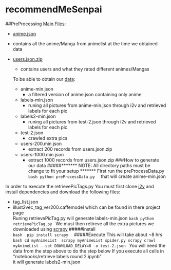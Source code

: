 # recommendMeSenpai

##PreProcessing 
[Main Files](https://drive.google.com/drive/folders/0B5N8stIumL_FMGVrTllNajAydUU?usp=sharing):
* [anime.json](link)
 * contains all the anime/Manga from animelist at the time we obtained data
* [users.json.zip](link)
  * contains users and what they rated different animes/Mangas

  To be able to obtain our [data](https://drive.google.com/drive/folders/0B5N8stIumL_FcmFNUE8wU181bVU?usp=sharing):
  	* anime-min.json
  		* a filtered version of anime.json containing only anime
  	* labels-min.json
  		* runing all pictures from anime-min.json through i2v and retrieved labels for each pic
  	* labels2-min.json
  		* runing all pictures from test-2.json through i2v and retrieved labels for each pic
  	*  test-2.json
  		* crawled extra pics
  	* users-200.min.json
  		* extract 200 records from users.json.zip
  	* users-1000.min.json
  		* extract 1000 records from users.json.zip
###How to generate our data
#####******* NOTE: All directory paths must be change to fit your setup *******
First run the preProcessData.py 
`bash
python preProcessData.py 
`
that will create anime-min.json

In order to execute the retrievePicTags.py
You must first clone [i2v](https://github.com/rezoo/illustration2vec) and install dependencies
and download the following files: 
* tag_list.json 
* illust2vec_tag_ver200.caffemodel 
which can be found in there project page   
Runing retrievePicTag.py will generate labels-min.json
`bash
python retrievePicTag.py
`
We must then retireve all the extra pictures we downloaded using [scrapy](https://scrapy.org/)
#####install  
`bash 
pip install scrapy 
`
#####Execute 
This will take about ~8 hrs 
`bash
cd myAnimeList 
scrapy myAnimeList spider.py
scrapy crawl myAnimeList --set DOWNLOAD_DELAY=8 -o test-2.json
`
You will need the data from the step above to do the step below 
If you execute all cells in "notebooks/retrieve labels round 2.ipynb"  
it will generate labels2-min.json  

